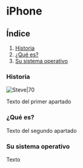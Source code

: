 # iPhone
## **Índice**
1. [Historia](#id1)
2. [¿Qué es?](#id2)
3. [Su sistema operativo](#id3)
<div id='id1' />

### Historia

![Steve|70](https://github.com/aishadelgado/SMX2-M8UF1A1-HistoriaWeb-2007-iPhone-AishaDelgado/blob/main/SteveJobsiphone.jpg "Steve Jobs presentando el primer iPhone en 2007")

Texto del primer apartado
<div id='id2' />

### ¿Qué es?

Texto del segundo apartado
<div id='id3' />

### Su sistema operativo

Texto